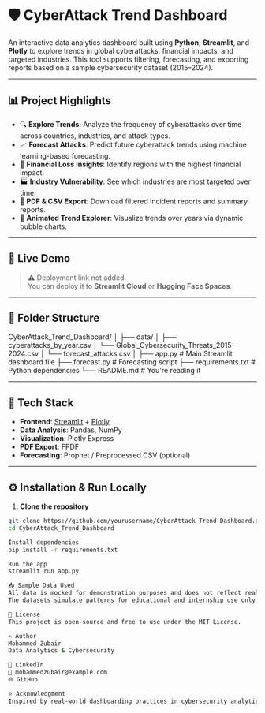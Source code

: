 # 🛡️ CyberAttack Trend Dashboard

An interactive data analytics dashboard built using **Python**, **Streamlit**, and **Plotly** to explore trends in global cyberattacks, financial impacts, and targeted industries. This tool supports filtering, forecasting, and exporting reports based on a sample cybersecurity dataset (2015–2024).

---

## 📊 Project Highlights

- 🔍 **Explore Trends**: Analyze the frequency of cyberattacks over time across countries, industries, and attack types.
- 📈 **Forecast Attacks**: Predict future cyberattack trends using machine learning-based forecasting.
- 💸 **Financial Loss Insights**: Identify regions with the highest financial impact.
- 🏭 **Industry Vulnerability**: See which industries are most targeted over time.
- 📄 **PDF & CSV Export**: Download filtered incident reports and summary reports.
- 🎥 **Animated Trend Explorer**: Visualize trends over years via dynamic bubble charts.

---

## 🚀 Live Demo

> ⚠️ Deployment link not added.  
> You can deploy it to **Streamlit Cloud** or **Hugging Face Spaces**.

---

## 📁 Folder Structure

CyberAttack_Trend_Dashboard/
│
├── data/
│ ├── cyberattacks_by_year.csv
│ └── Global_Cybersecurity_Threats_2015-2024.csv
│ └── forecast_attacks.csv
│
├── app.py # Main Streamlit dashboard file
├── forecast.py # Forecasting script 
├── requirements.txt # Python dependencies
└── README.md # You're reading it


---

## 🧪 Tech Stack

- **Frontend**: [Streamlit](https://streamlit.io/) + [Plotly](https://plotly.com/python/)
- **Data Analysis**: Pandas, NumPy
- **Visualization**: Plotly Express
- **PDF Export**: FPDF
- **Forecasting**: Prophet / Preprocessed CSV (optional)

---

## ⚙️ Installation & Run Locally

1. **Clone the repository**  
```bash
git clone https://github.com/yourusername/CyberAttack_Trend_Dashboard.git
cd CyberAttack_Trend_Dashboard

Install dependencies
pip install -r requirements.txt

Run the app
streamlit run app.py

📥 Sample Data Used
All data is mocked for demonstration purposes and does not reflect real cyberattacks.
The datasets simulate patterns for educational and internship use only.

📌 License
This project is open-source and free to use under the MIT License.

✍️ Author
Mohammed Zubair
Data Analytics & Cybersecurity 

🔗 LinkedIn
📧 mohammedzubair@example.com
🌐 GitHub

⭐ Acknowledgment
Inspired by real-world dashboarding practices in cybersecurity analytics.

